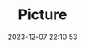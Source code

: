 ---
weight: 1
images:
- /images/edited/58.jpeg
title: Picture
date: 2023-12-07 22:10:53
tags:
- luminar
- work
---